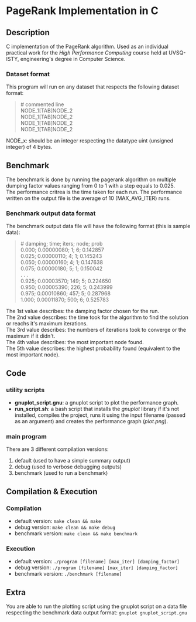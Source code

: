 # PageRank Implementation in C

## Description
C implementation of the PageRank algorithm. Used as an individual practical work for the *High Performance Computing* course held at UVSQ-ISTY, engineering's degree in Computer Science.

### Dataset format
This program will run on any dataset that respects the following dataset format:
> \# commented line  
> NODE_1[TAB]NODE_2  
> NODE_1[TAB]NODE_2  
> NODE_1[TAB]NODE_2  
> NODE_1[TAB]NODE_2

NODE_x: should be an integer respecting the datatype uint (unsigned integer) of 4 bytes.

## Benchmark
The benchmark is done by running the pagerank algorithm on multiple dumping factor values ranging from 0 to 1 with a step equals to 0.025.  
The performance critrea is the time taken for each run. The performance written on the output file is the average of 10 (MAX_AVG_ITER) runs.

### Benchmark output data format
The benchmark output data file will have the following format (this is sample data):
> \# damping; time; iters; node; prob  
> 0.000; 0.00000080; 1; 6; 0.142857  
> 0.025; 0.00000110; 4; 1; 0.145243  
> 0.050; 0.00000160; 4; 1; 0.147638  
> 0.075; 0.00000180; 5; 1; 0.150042  
> . . .    
> 0.925; 0.00003570; 149; 5; 0.224650  
> 0.950; 0.00005390; 226; 5; 0.243999  
> 0.975; 0.00010860; 457; 5; 0.287968  
> 1.000; 0.00011870; 500; 6; 0.525783

The 1st value describes: the damping factor chosen for the run.  
The 2nd value describes: the time took for the algorithm to find the solution or reachs it's maximum iterations.  
The 3rd value describes: the numbers of iterations took to converge or the maximum if it didn't.  
The 4th value describes: the most important node found.  
The 5th value describes: the highest probability found (equivalent to the most important node).

## Code
### utility  scripts

- **gnuplot_script.gnu**: a gnuplot script to plot the performance graph.
- **run_script.sh**: a bash script that installs the *gnuplot* library if it's not installed, compiles the project, runs it using the input filename (passed as an argument) and creates the performance graph (*plot.png*).

### main program
There are 3 different compilation versions:
1. default (used to have a simple summary output)
2. debug (used to verbose debugging outputs)
3. benchmark (used to run a benchmark)

## Compilation & Execution
### Compilation
* default version: `make clean && make`
* debug version: `make clean && make debug`
* benchmark version: `make clean && make benchmark`

### Execution
* default version: `./program [filename] [max_iter] [damping_factor]`
* debug version: `./program [filename] [max_iter] [damping_factor]`
* benchmark version: `./benchmark [filename]`

## Extra
You are able to run the plotting script using the gnuplot script on a data file respecting the benchmark data output format: `gnuplot gnuplot_script.gnu`

